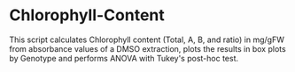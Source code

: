 # Chlorophyll-Content
This script calculates Chlorophyll content (Total, A, B, and ratio) in mg/gFW from absorbance values of a DMSO extraction, plots the results in box plots by Genotype and performs ANOVA with Tukey's post-hoc test.
